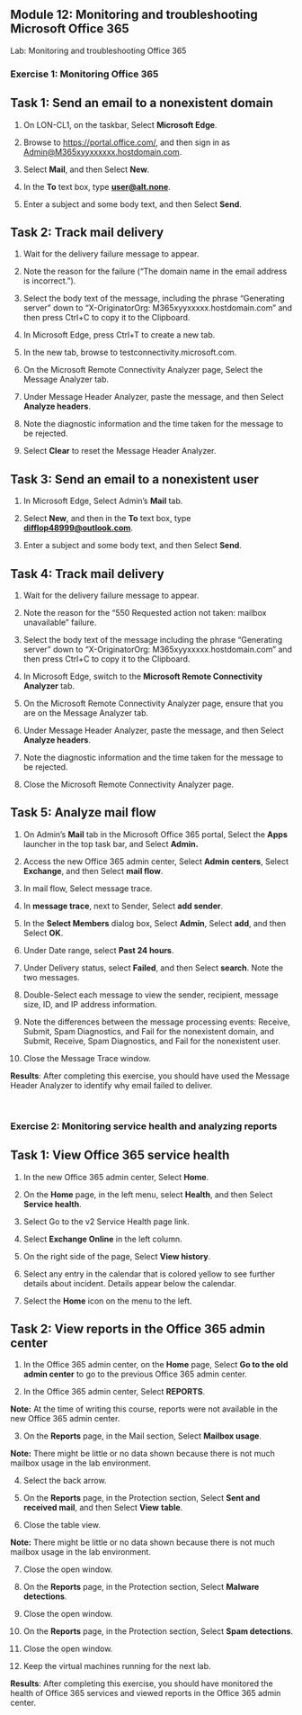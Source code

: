 

## Module 12: Monitoring and troubleshooting Microsoft Office 365

Lab: Monitoring and troubleshooting Office 365

### Exercise 1: Monitoring Office 365

## Task 1: Send an email to a nonexistent domain

1. On LON-CL1, on the taskbar, Select **Microsoft Edge**.

2. Browse to https://portal.office.com/, and then sign in as Admin@M365xyyxxxxxx.hostdomain.com.

3. Select **Mail**, and then Select **New**.

4. In the **To** text box, type **user@alt.none**.

5. Enter a subject and some body text, and then Select **Send**.

## Task 2: Track mail delivery

1. Wait for the delivery failure message to appear.

2. Note the reason for the failure (“The domain name in the email address is incorrect.”).

3. Select the body text of the message, including the phrase “Generating server” down to “X-OriginatorOrg: M365xyyxxxxx.hostdomain.com” and then press Ctrl+C to copy it to the Clipboard.

4. In Microsoft Edge, press Ctrl+T to create a new tab.

5. In the new tab, browse to testconnectivity.microsoft.com.

6. On the Microsoft Remote Connectivity Analyzer page, Select the Message Analyzer tab.

7. Under Message Header Analyzer, paste the message, and then Select **Analyze headers**.

8. Note the diagnostic information and the time taken for the message to be rejected.

9. Select **Clear** to reset the Message Header Analyzer.

## Task 3: Send an email to a nonexistent user

1. In Microsoft Edge, Select Admin’s **Mail** tab.

2. Select **New**, and then in the **To** text box, type **difflop48999@outlook.com**.

3. Enter a subject and some body text, and then Select **Send**.

## Task 4: Track mail delivery

1. Wait for the delivery failure message to appear. 

2. Note the reason for the “550 Requested action not taken: mailbox unavailable” failure.

3. Select the body text of the message including the phrase “Generating server” down to “X-OriginatorOrg: M365xyyxxxxx.hostdomain.com” and then press Ctrl+C to copy it to the Clipboard.

4. In Microsoft Edge, switch to the **Microsoft Remote Connectivity Analyzer** tab.

5. On the Microsoft Remote Connectivity Analyzer page, ensure that you are on the Message Analyzer tab.

6. Under Message Header Analyzer, paste the message, and then Select **Analyze headers**.

7. Note the diagnostic information and the time taken for the message to be rejected.

8. Close the Microsoft Remote Connectivity Analyzer page.

## Task 5: Analyze mail flow

1. On Admin’s **Mail** tab in the Microsoft Office 365 portal, Select the **Apps** launcher in the top task bar, and Select **Admin.**

2. Access the new Office 365 admin center, Select **Admin** **centers**, Select **Exchange**, and then Select **mail flow**.

3. In mail flow, Select message trace.

4. In **message trace**, next to Sender, Select **add sender**.

5. In the **Select Members** dialog box, Select **Admin**, Select **add**, and then Select **OK**.

6. Under Date range, select **Past 24 hours**.

7. Under Delivery status, select **Failed**, and then Select **search**. Note the two messages.

8. Double-Select each message to view the sender, recipient, message size, ID, and IP address information.

9. Note the differences between the message processing events: Receive, Submit, Spam Diagnostics, and Fail for the nonexistent domain, and Submit, Receive, Spam Diagnostics, and Fail for the nonexistent user.

10. Close the Message Trace window.

 


**Results**: After completing this exercise, you should have used the Message Header Analyzer to identify why email failed to deliver.


  
‎ 

### Exercise 2: Monitoring service health and analyzing reports

## Task 1: View Office 365 service health

1. In the new Office 365 admin center, Select **Home**.

2. On the **Home** page, in the left menu, select **Health**, and then Select **Service health**. 

3. Select Go to the v2 Service Health page link.

4. Select **Exchange Online** in the left column.

5. On the right side of the page, Select **View history**.

6. Select any entry in the calendar that is colored yellow to see further details about incident. Details appear below the calendar.

7. Select the **Home** icon on the menu to the left.

## Task 2: View reports in the Office 365 admin center

1. In the Office 365 admin center, on the **Home** page, Select **Go to the old admin center** to go to the previous Office 365 admin center. 

2. In the Office 365 admin center, Select **REPORTS**.

 **Note:** At the time of writing this course, reports were not available in the new Office 365 admin center.

3. On the **Reports** page, in the Mail section, Select **Mailbox usage**.

**Note:** There might be little or no data shown because there is not much mailbox usage in the lab environment.

4. Select the back arrow.

5. On the **Reports** page, in the Protection section, Select **Sent and received mail**, and then Select **View** **table**.

6. Close the table view.

 **Note:** There might be little or no data shown because there is not much mailbox usage in the lab environment.

7. Close the open window.

8. On the **Reports** page, in the Protection section, Select **Malware detections**.

9. Close the open window.

10. On the **Reports** page, in the Protection section, Select **Spam detections**.

11. Close the open window.

12. Keep the virtual machines running for the next lab.

 


**Results**: After completing this exercise, you should have monitored the health of Office 365 services and viewed reports in the Office 365 admin center.
